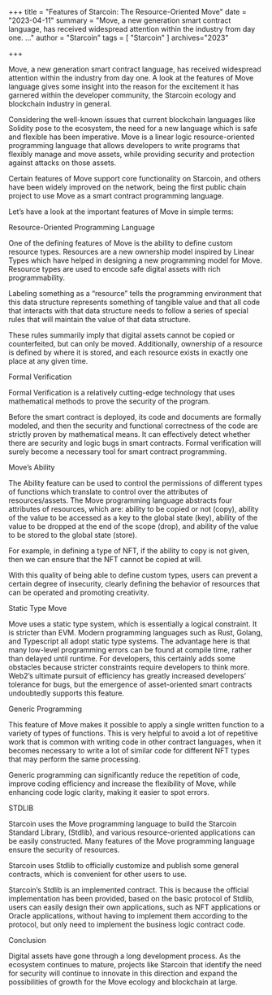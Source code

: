 +++
title = "Features of Starcoin: The Resource-Oriented Move"
date = "2023-04-11"
summary = "Move, a new generation smart contract language, has received widespread attention within the industry from day one. ..."
author = "Starcoin"
tags = [
    "Starcoin"
]
archives="2023"

+++

Move, a new generation smart contract language, has received widespread attention within the industry from day one. A look at the features of Move language gives some insight into the reason for the excitement it has garnered within the developer community, the Starcoin ecology and blockchain industry in general.

Considering the well-known issues that current blockchain languages like Solidity pose to the ecosystem, the need for a new language which is safe and flexible has been imperative. Move is a linear logic resource-oriented programming language that allows developers to write programs that flexibly manage and move assets, while providing security and protection against attacks on those assets.

Certain features of Move support core functionality on Starcoin, and others have been widely improved on the network, being the first public chain project to use Move as a smart contract programming language.

Let’s have a look at the important features of Move in simple terms:

Resource-Oriented Programming Language

One of the defining features of Move is the ability to define custom resource types. Resources are a new ownership model inspired by Linear Types which have helped in designing a new programming model for Move. Resource types are used to encode safe digital assets with rich programmability.

Labeling something as a “resource” tells the programming environment that this data structure represents something of tangible value and that all code that interacts with that data structure needs to follow a series of special rules that will maintain the value of that data structure.

These rules summarily imply that digital assets cannot be copied or counterfeited, but can only be moved. Additionally, ownership of a resource is defined by where it is stored, and each resource exists in exactly one place at any given time.

Formal Verification

Formal Verification is a relatively cutting-edge technology that uses mathematical methods to prove the security of the program.

Before the smart contract is deployed, its code and documents are formally modeled, and then the security and functional correctness of the code are strictly proven by mathematical means. It can effectively detect whether there are security and logic bugs in smart contracts. Formal verification will surely become a necessary tool for smart contract programming.

Move’s Ability

The Ability feature can be used to control the permissions of different types of functions which translate to control over the attributes of resources/assets. The Move programming language abstracts four attributes of resources, which are: ability to be copied or not (copy), ability of the value to be accessed as a key to the global state (key), ability of the value to be dropped at the end of the scope (drop), and ability of the value to be stored to the global state (store).

For example, in defining a type of NFT, if the ability to copy is not given, then we can ensure that the NFT cannot be copied at will.

With this quality of being able to define custom types, users can prevent a certain degree of insecurity, clearly defining the behavior of resources that can be operated and promoting creativity.

Static Type Move

Move uses a static type system, which is essentially a logical constraint. It is stricter than EVM. Modern programming languages such as Rust, Golang, and Typescript all adopt static type systems. The advantage here is that many low-level programming errors can be found at compile time, rather than delayed until runtime. For developers, this certainly adds some obstacles because stricter constraints require developers to think more. Web2’s ultimate pursuit of efficiency has greatly increased developers’ tolerance for bugs, but the emergence of asset-oriented smart contracts undoubtedly supports this feature.

Generic Programming

This feature of Move makes it possible to apply a single written function to a variety of types of functions. This is very helpful to avoid a lot of repetitive work that is common with writing code in other contract languages, when it becomes necessary to write a lot of similar code for different NFT types that may perform the same processing.

Generic programming can significantly reduce the repetition of code, improve coding efficiency and increase the flexibility of Move, while enhancing code logic clarity, making it easier to spot errors.

STDLIB

Starcoin uses the Move programming language to build the Starcoin Standard Library, (Stdlib), and various resource-oriented applications can be easily constructed. Many features of the Move programming language ensure the security of resources.

Starcoin uses Stdlib to officially customize and publish some general contracts, which is convenient for other users to use.

Starcoin’s Stdlib is an implemented contract. This is because the official implementation has been provided, based on the basic protocol of Stdlib, users can easily design their own applications, such as NFT applications or Oracle applications, without having to implement them according to the protocol, but only need to implement the business logic contract code.

Conclusion

Digital assets have gone through a long development process. As the ecosystem continues to mature, projects like Starcoin that identify the need for security will continue to innovate in this direction and expand the possibilities of growth for the Move ecology and blockchain at large.

